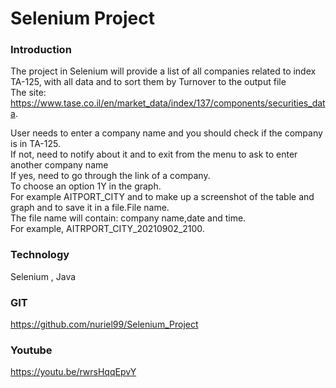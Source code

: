 # Selenium Project
### Introduction<br>
The project in Selenium will provide a list of all companies related to index TA-125, with all data and to sort them by Turnover to the output file <br>
The site: https://www.tase.co.il/en/market_data/index/137/components/securities_data. <br>

User needs to enter a company name and you should check if the company is in TA-125. <br>
If not, need to notify about it and to exit from the menu to ask to enter another company name <br>
If yes, need to go through the link of a company. <br>
To choose an option 1Y in the graph.  <br>
For example AITPORT_CITY and to make up a screenshot of the table and graph and to save it in a file.File name. <br>
The file name will contain: company name,date and time. <br>
For example, AITRPORT_CITY_20210902_2100. <br>

### Technology 
Selenium , Java 

### GIT
https://github.com/nuriel99/Selenium_Project

### Youtube
https://youtu.be/rwrsHqqEpvY

